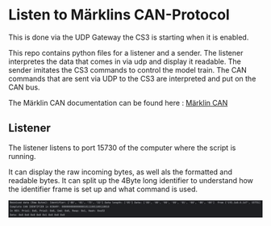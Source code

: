 # Listen to Märklins CAN-Protocol 

This is done via the UDP Gateway the CS3 is starting when it is enabled.

This repo contains python files for a listener and a sender.
The listener interpretes the data that comes in via udp and display it readable.
The sender imitates the CS3 commands to control the model train. The CAN commands that are sent via UDP to the CS3 are interpreted and put on the CAN bus.

The Märklin CAN documentation can be found here : [Märklin CAN](https://streaming.maerklin.de/public-media/cs2/cs2CAN-Protokoll-2_0.pdf)

## Listener

The listener listens to port 15730 of the computer where the script is running. 

It can display the raw incoming bytes, as well als the formatted and readable bytes. It can split up the 4Byte long identifier to understand how the identifier frame is set up and what command is used.

![Screenshot of the Terminal output from the Listener](pictures/Listener_Go.png)
